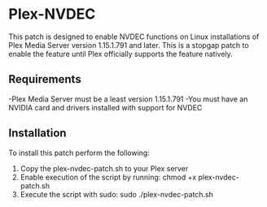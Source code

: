 # Plex-NVDEC

This patch is designed to enable NVDEC functions on Linux installations of Plex Media Server version 1.15.1.791 and later. This is a stopgap patch to enable the feature until Plex officially supports the feature natively.

## Requirements

-Plex Media Server must be a least version 1.15.1.791
-You must have an NVIDIA card and drivers installed with support for NVDEC

## Installation

To install this patch perform the following:
1. Copy the plex-nvdec-patch.sh to your Plex server
2. Enable execution of the script by running: chmod +x plex-nvdec-patch.sh
3. Execute the script with sudo: sudo ./plex-nvdec-patch.sh
